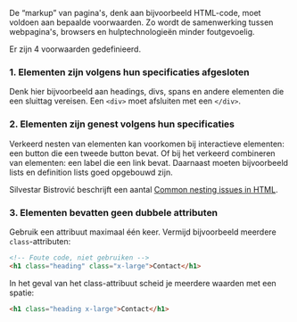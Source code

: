 <!-- @license CC0-1.0 -->

De “markup” van pagina's, denk aan bijvoorbeeld HTML-code, moet voldoen aan bepaalde voorwaarden. Zo wordt de samenwerking tussen webpagina's, browsers en hulptechnologieën minder foutgevoelig.

Er zijn 4 voorwaarden gedefinieerd.

### 1. Elementen zijn volgens hun specificaties afgesloten

Denk hier bijvoorbeeld aan headings, divs, spans en andere elementen die een sluittag vereisen.
Een `<div>` moet afsluiten met een `</div>`.

### 2. Elementen zijn genest volgens hun specificaties

Verkeerd nesten van elementen kan voorkomen bij interactieve elementen: een button die een tweede button bevat.
Of bij het verkeerd combineren van elementen: een label die een link bevat.
Daarnaast moeten bijvoorbeeld lists en definition lists goed opgebouwd zijn.

Silvestar Bistrović beschrijft een aantal [<span lang="en">Common nesting issues in HTML</span>](https://www.htmhell.dev/adventcalendar/2022/20/).

### 3. Elementen bevatten geen dubbele attributen

Gebruik een attribuut maximaal één keer.
Vermijd bijvoorbeeld meerdere `class`-attributen:

```html
<!-- Foute code, niet gebruiken -->
<h1 class="heading" class="x-large">Contact</h1>
```

In het geval van het class-attribuut scheid je meerdere waarden met een spatie:

```html
<h1 class="heading x-large">Contact</h1>
```
